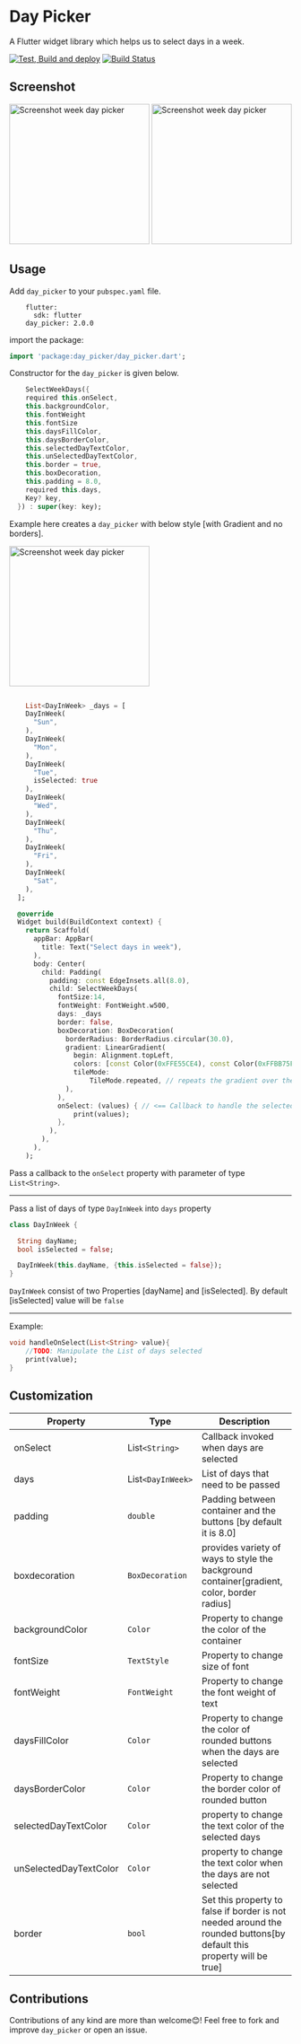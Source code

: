 # Day Picker

A Flutter widget library which helps us to select days in a week.

[![Test, Build and deploy](https://github.com/shan-shaji/day_picker/actions/workflows/main.yaml/badge.svg)](https://github.com/shan-shaji/day_picker/actions/workflows/main.yaml)
[![Build Status](https://app.bitrise.io/app/013db1e886b74200/status.svg?token=_0SuAtQgrBJ6mbmaQ6_7YA&branch=master)](https://app.bitrise.io/app/013db1e886b74200)
## Screenshot

<p>
<img src="https://raw.githubusercontent.com/shan-shaji/day_picker/master/screenshots/screenshot.jpg" alt="Screenshot week day picker" width="250">
<img src="https://raw.githubusercontent.com/shan-shaji/day_picker/master/screenshots/animate.gif" alt="Screenshot week day picker" width="250">
</p>

## Usage

Add `day_picker` to your `pubspec.yaml` file.

```dependencies:
    flutter:
      sdk: flutter
    day_picker: 2.0.0
```

import the package:

```dart
import 'package:day_picker/day_picker.dart';
```

Constructor for the `day_picker` is given below.

```dart
    SelectWeekDays({
    required this.onSelect,
    this.backgroundColor,
    this.fontWeight
    this.fontSize
    this.daysFillColor,
    this.daysBorderColor,
    this.selectedDayTextColor,
    this.unSelectedDayTextColor,
    this.border = true,
    this.boxDecoration,
    this.padding = 8.0,
    required this.days,
    Key? key,
  }) : super(key: key);
```

Example here creates a `day_picker` with below style [with Gradient and no borders].

<img src="https://raw.githubusercontent.com/shan-shaji/day_picker/master/screenshots/screenshot2.jpg" alt="Screenshot week day picker" width="250">

```dart

    List<DayInWeek> _days = [
    DayInWeek(
      "Sun",
    ),
    DayInWeek(
      "Mon",
    ),
    DayInWeek(
      "Tue",
      isSelected: true
    ),
    DayInWeek(
      "Wed",
    ),
    DayInWeek(
      "Thu",
    ),
    DayInWeek(
      "Fri",
    ),
    DayInWeek(
      "Sat",
    ),
  ];

  @override
  Widget build(BuildContext context) {
    return Scaffold(
      appBar: AppBar(
        title: Text("Select days in week"),
      ),
      body: Center(
        child: Padding(
          padding: const EdgeInsets.all(8.0),
          child: SelectWeekDays(
            fontSize:14,
            fontWeight: FontWeight.w500,
            days: _days
            border: false,
            boxDecoration: BoxDecoration(
              borderRadius: BorderRadius.circular(30.0),
              gradient: LinearGradient(
                begin: Alignment.topLeft,
                colors: [const Color(0xFFE55CE4), const Color(0xFFBB75FB)],
                tileMode:
                    TileMode.repeated, // repeats the gradient over the canvas
              ),
            ),
            onSelect: (values) { // <== Callback to handle the selected days
                print(values);
            },
          ),
        ),
      ),
    );
```

Pass a callback to the `onSelect` property with parameter of type `List<String>`.

---

Pass a list of days of type `DayInWeek` into `days` property

```dart
class DayInWeek {

  String dayName;
  bool isSelected = false;

  DayInWeek(this.dayName, {this.isSelected = false});
}

```

`DayInWeek` consist of two Properties [dayName] and [isSelected].
By default [isSelected] value will be `false`

---

Example:

```dart
void handleOnSelect(List<String> value){
    //TODO: Manipulate the List of days selected
    print(value);
}
```

## Customization

| Property               | Type            | Description                                                                                                          |
| ---------------------- | --------------- | -------------------------------------------------------------------------------------------------------------------- |
| onSelect               | List`<String>`  | Callback invoked when days are selected                                                                              |
| days |   List`<DayInWeek>` | List of days that need to be passed
| padding                | `double`        | Padding between container and the buttons [by default it is 8.0]                                                     |
| boxdecoration          | `BoxDecoration` | provides variety of ways to style the background container[gradient, color, border radius]                           |
| backgroundColor        | `Color`         | Property to change the color of the container                                                                        |
| fontSize                   | `TextStyle`        | Property to change size of font                                                                     |
| fontWeight        | `FontWeight`         | Property to change the font weight of text                                             |
| daysFillColor          | `Color`         | Property to change the color of rounded buttons when the days are selected                                           |
| daysBorderColor        | `Color`         | Property to change the border color of rounded button                                                                |
| selectedDayTextColor   | `Color`         | property to change the text color of the selected days                                                               |
| unSelectedDayTextColor | `Color`         | property to change the text color when the days are not selected                                                     |
| border                 | `bool`          | Set this property to false if border is not needed around the rounded buttons[by default this property will be true] |

## Contributions

Contributions of any kind are more than welcome😊! Feel free to fork and improve `day_picker` or open an issue.
